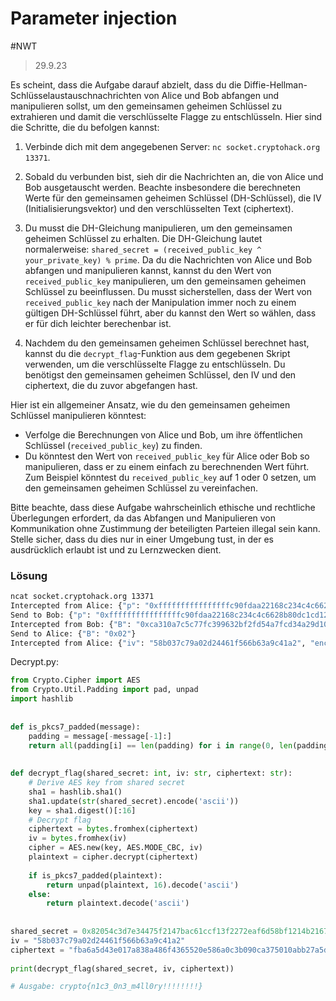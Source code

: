 # Parameter injection
#NWT 

>29.9.23

Es scheint, dass die Aufgabe darauf abzielt, dass du die Diffie-Hellman-Schlüsselaustauschnachrichten von Alice und Bob abfangen und manipulieren sollst, um den gemeinsamen geheimen Schlüssel zu extrahieren und damit die verschlüsselte Flagge zu entschlüsseln. Hier sind die Schritte, die du befolgen kannst:

1. Verbinde dich mit dem angegebenen Server: `nc socket.cryptohack.org 13371`.
    
2. Sobald du verbunden bist, sieh dir die Nachrichten an, die von Alice und Bob ausgetauscht werden. Beachte insbesondere die berechneten Werte für den gemeinsamen geheimen Schlüssel (DH-Schlüssel), die IV (Initialisierungsvektor) und den verschlüsselten Text (ciphertext).
    
3. Du musst die DH-Gleichung manipulieren, um den gemeinsamen geheimen Schlüssel zu erhalten. Die DH-Gleichung lautet normalerweise: `shared_secret = (received_public_key ^ your_private_key) % prime`. Da du die Nachrichten von Alice und Bob abfangen und manipulieren kannst, kannst du den Wert von `received_public_key` manipulieren, um den gemeinsamen geheimen Schlüssel zu beeinflussen. Du musst sicherstellen, dass der Wert von `received_public_key` nach der Manipulation immer noch zu einem gültigen DH-Schlüssel führt, aber du kannst den Wert so wählen, dass er für dich leichter berechenbar ist.
    
4. Nachdem du den gemeinsamen geheimen Schlüssel berechnet hast, kannst du die `decrypt_flag`-Funktion aus dem gegebenen Skript verwenden, um die verschlüsselte Flagge zu entschlüsseln. Du benötigst den gemeinsamen geheimen Schlüssel, den IV und den ciphertext, die du zuvor abgefangen hast.
    

Hier ist ein allgemeiner Ansatz, wie du den gemeinsamen geheimen Schlüssel manipulieren könntest:

- Verfolge die Berechnungen von Alice und Bob, um ihre öffentlichen Schlüssel (`received_public_key`) zu finden.
- Du könntest den Wert von `received_public_key` für Alice oder Bob so manipulieren, dass er zu einem einfach zu berechnenden Wert führt. Zum Beispiel könntest du `received_public_key` auf 1 oder 0 setzen, um den gemeinsamen geheimen Schlüssel zu vereinfachen.

Bitte beachte, dass diese Aufgabe wahrscheinlich ethische und rechtliche Überlegungen erfordert, da das Abfangen und Manipulieren von Kommunikation ohne Zustimmung der beteiligten Parteien illegal sein kann. Stelle sicher, dass du dies nur in einer Umgebung tust, in der es ausdrücklich erlaubt ist und zu Lernzwecken dient.

### Lösung

```bash
ncat socket.cryptohack.org 13371
Intercepted from Alice: {"p": "0xffffffffffffffffc90fdaa22168c234c4c6628b80dc1cd129024e088a67cc74020bbea63b139b22514a08798e3404ddef9519b3cd3a431b302b0a6df25f14374fe1356d6d51c245e485b576625e7ec6f44c42e9a637ed6b0bff5cb6f406b7edee386bfb5a899fa5ae9f24117c4b1fe649286651ece45b3dc2007cb8a163bf0598da48361c55d39a69163fa8fd24cf5f83655d23dca3ad961c62f356208552bb9ed529077096966d670c354e4abc9804f1746c08ca237327ffffffffffffffff", "g": "0x02", "A": "0x82054c3d7e34475f2147bac61ccf13f2272eaf6d58bf1214b216762a13877394c984fbc283bcc2b1f9f52af147aebde695e3d045af36c497478c9b3d32ff8e54ec596f5278a342d947621e0b874ce4ce20070d58ca04456be1813e60fb032e1720310cc9361ac1fa4ad0df41d5927650d3bcac16bef959bf6592d0d294d338054d877af7a0a740a413e422777385bb940c0c74c7f392e8ddefe46e69e4f5572a5ff121b112c0b181cb40e827c86386636abf36a77b3d3f0a2f097edd995d1673"}
Send to Bob: {"p": "0xffffffffffffffffc90fdaa22168c234c4c6628b80dc1cd129024e088a67cc74020bbea63b139b22514a08798e3404ddef9519b3cd3a431b302b0a6df25f14374fe1356d6d51c245e485b576625e7ec6f44c42e9a637ed6b0bff5cb6f406b7edee386bfb5a899fa5ae9f24117c4b1fe649286651ece45b3dc2007cb8a163bf0598da48361c55d39a69163fa8fd24cf5f83655d23dca3ad961c62f356208552bb9ed529077096966d670c354e4abc9804f1746c08ca237327ffffffffffffffff", "g": "0x02", "A": "0x02" }
Intercepted from Bob: {"B": "0xca310a7c5c77fc399632bf2fd54a7fcd34a29d10d6d89f72c82cb4cee921c4e9aaa4ff2955cf9e83194321b7e315c05faf8b32ba9585b2b61050ab0388fd7bb41a990018ddcb0b80300dd87068cbd2d93856c44924cb317a0b3513684842524d106627086d7c9d614ed05bf38a7c34605e4cd1be5b939cd85db2d33c8f1a2084533b9f6e0d21d9686ef49e10fffd3949c08eb504949fd6874cddcefd6ad7dde6aa6209e57036a69d6d0ab44ef15f2a329c7eefab8a52ffdfa9bee6c71878d944"}
Send to Alice: {"B": "0x02"}
Intercepted from Alice: {"iv": "58b037c79a02d24461f566b63a9c41a2", "encrypted_flag": "fba6a5d43e017a838a486f4365520e586a0c3b090ca375010abb27a5d94fa6a3"}
```

Decrypt.py:
```python
from Crypto.Cipher import AES  
from Crypto.Util.Padding import pad, unpad  
import hashlib  
  
  
def is_pkcs7_padded(message):  
    padding = message[-message[-1]:]  
    return all(padding[i] == len(padding) for i in range(0, len(padding)))  
  
  
def decrypt_flag(shared_secret: int, iv: str, ciphertext: str):  
    # Derive AES key from shared secret  
    sha1 = hashlib.sha1()  
    sha1.update(str(shared_secret).encode('ascii'))  
    key = sha1.digest()[:16]  
    # Decrypt flag  
    ciphertext = bytes.fromhex(ciphertext)  
    iv = bytes.fromhex(iv)  
    cipher = AES.new(key, AES.MODE_CBC, iv)  
    plaintext = cipher.decrypt(ciphertext)  
  
    if is_pkcs7_padded(plaintext):  
        return unpad(plaintext, 16).decode('ascii')  
    else:  
        return plaintext.decode('ascii')  
  
  
shared_secret = 0x82054c3d7e34475f2147bac61ccf13f2272eaf6d58bf1214b216762a13877394c984fbc283bcc2b1f9f52af147aebde695e3d045af36c497478c9b3d32ff8e54ec596f5278a342d947621e0b874ce4ce20070d58ca04456be1813e60fb032e1720310cc9361ac1fa4ad0df41d5927650d3bcac16bef959bf6592d0d294d338054d877af7a0a740a413e422777385bb940c0c74c7f392e8ddefe46e69e4f5572a5ff121b112c0b181cb40e827c86386636abf36a77b3d3f0a2f097edd995d1673  
iv = "58b037c79a02d24461f566b63a9c41a2"  
ciphertext = "fba6a5d43e017a838a486f4365520e586a0c3b090ca375010abb27a5d94fa6a3"  
  
print(decrypt_flag(shared_secret, iv, ciphertext))

# Ausgabe: crypto{n1c3_0n3_m4ll0ry!!!!!!!!}
```